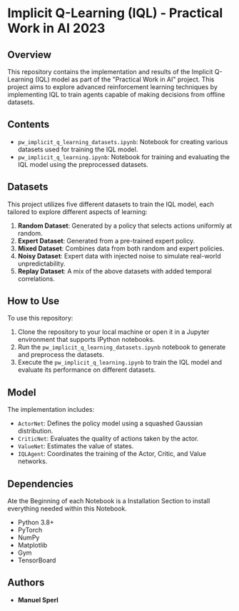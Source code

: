 
# Implicit Q-Learning (IQL) - Practical Work in AI 2023

## Overview
This repository contains the implementation and results of the Implicit Q-Learning (IQL) model as part of the "Practical Work in AI" project. This project aims to explore advanced reinforcement learning techniques by implementing IQL to train agents capable of making decisions from offline datasets.

## Contents
- `pw_implicit_q_learning_datasets.ipynb`: Notebook for creating various datasets used for training the IQL model.
- `pw_implicit_q_learning.ipynb`: Notebook for training and evaluating the IQL model using the preprocessed datasets.

## Datasets
This project utilizes five different datasets to train the IQL model, each tailored to explore different aspects of learning:
1. **Random Dataset**: Generated by a policy that selects actions uniformly at random.
2. **Expert Dataset**: Generated from a pre-trained expert policy.
3. **Mixed Dataset**: Combines data from both random and expert policies.
4. **Noisy Dataset**: Expert data with injected noise to simulate real-world unpredictability.
5. **Replay Dataset**: A mix of the above datasets with added temporal correlations.

## How to Use
To use this repository:
1. Clone the repository to your local machine or open it in a Jupyter environment that supports IPython notebooks.
3. Run the `pw_implicit_q_learning_datasets.ipynb` notebook to generate and preprocess the datasets.
4. Execute the `pw_implicit_q_learning.ipynb` to train the IQL model and evaluate its performance on different datasets.

## Model
The implementation includes:
- `ActorNet`: Defines the policy model using a squashed Gaussian distribution.
- `CriticNet`: Evaluates the quality of actions taken by the actor.
- `ValueNet`: Estimates the value of states.
- `IQLAgent`: Coordinates the training of the Actor, Critic, and Value networks.

## Dependencies
Ate the Beginning of each Notebook is a Installation Section to install everything needed within this Notebook.
- Python 3.8+
- PyTorch
- NumPy
- Matplotlib
- Gym
- TensorBoard

## Authors
- **Manuel Sperl**
